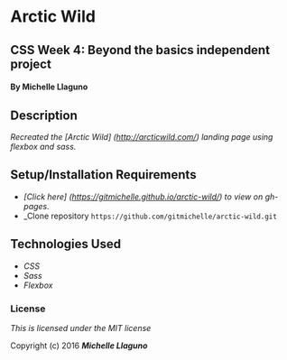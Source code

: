 # Arctic Wild

## CSS Week 4: Beyond the basics independent project

#### By **Michelle Llaguno**

## Description

_Recreated the [Arctic Wild] (http://arcticwild.com/) landing page using flexbox and sass._

## Setup/Installation Requirements

* _[Click here] (https://gitmichelle.github.io/arctic-wild/) to view on gh-pages._
* _Clone repository `https://github.com/gitmichelle/arctic-wild.git`


## Technologies Used

* _CSS_
* _Sass_
* _Flexbox_

### License

*This is licensed under the MIT license*

Copyright (c) 2016 **_Michelle Llaguno_**
